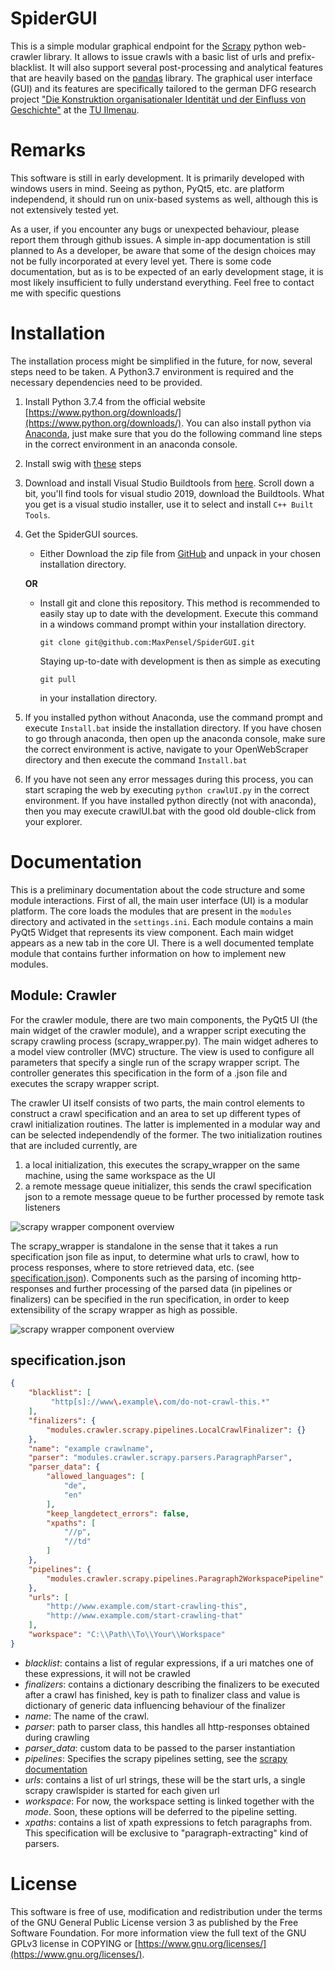 # SpiderGUI

This is a simple modular graphical endpoint for the [Scrapy](https://scrapy.org/) python web-crawler library.
It allows to issue crawls with a basic list of urls and prefix-blacklist.
It will also support several post-processing and analytical features that are heavily based on the [pandas](http://pandas.pydata.org/) library.
The graphical user interface (GUI) and its features are specifically tailored to the german DFG research project ["Die Konstruktion organisationaler Identität und der Einfluss von Geschichte"](http://gepris.dfg.de/gepris/projekt/398074981?context=projekt&task=showDetail&id=398074981&) at the [TU Ilmenau](https://www.tu-ilmenau.de/).


# Remarks

This software is still in early development. It is primarily developed with windows users in mind.
Seeing as python, PyQt5, etc. are platform independend, it should run on unix-based systems as well, although this is not extensively tested yet.

As a user, if you encounter any bugs or unexpected behaviour, please report them through github issues.
A simple in-app documentation is still planned to 
As a developer, be aware that some of the design choices may not be fully incorporated at every level yet.
There is some code documentation, but as is to be expected of an early development stage, it is most likely insufficient to fully understand everything.
Feel free to contact me with specific questions

# Installation

The installation process might be simplified in the future, for now, several steps need to be taken.
A Python3.7 environment is required and the necessary dependencies need to be provided.

1. Install Python 3.7.4 from the official website [https://www.python.org/downloads/](https://www.python.org/downloads/).
You can also install python via [Anaconda](https://www.anaconda.com/distribution/#download-section),
just make sure that you do the following command line steps in the correct environment in an
anaconda console.

2. Install swig with [these](http://www.swig.org/download.html) steps  

3. Download and install Visual Studio Buildtools from [here](https://visualstudio.microsoft.com/de/downloads/).
Scroll down a bit, you'll find tools for visual studio 2019, download the Buildtools.
What you get is a visual studio installer, use it to select and install ```C++ Built Tools```.

4. Get the SpiderGUI sources.
    * Either Download the zip file from [GitHub](https://github.com/MaxPensel/SpiderGUI/) and unpack in your chosen installation directory.
    
    __OR__

    * Install git and clone this repository. This method is recommended to easily stay up to date with the development.
      Execute this command in a windows command prompt within your installation directory.
  
          git clone git@github.com:MaxPensel/SpiderGUI.git        
      Staying up-to-date with development is then as simple as executing
 
          git pull
      in your installation directory.

5. If you installed python without Anaconda, use the command prompt and 
execute ```Install.bat``` inside the installation directory.
If you have chosen to go through anaconda, then open up the 
anaconda console, make sure the correct environment is active, navigate to your
OpenWebScraper directory and then execute the command ```Install.bat```

6. If you have not seen any error messages during this process, you can start
scraping the web by executing ```python crawlUI.py``` in the correct environment.
If you have installed python directly (not with anaconda), then you may execute
crawlUI.bat with the good old double-click from your explorer.

# Documentation

This is a preliminary documentation about the code structure and some module interactions.
First of all, the main user interface (UI) is a modular platform. The core loads the modules that are present in the ```modules``` directory and activated in the ```settings.ini```. Each module contains a main PyQt5 Widget that represents its view component. Each main widget appears as a new tab in the core UI.
There is a well documented template module that contains further information on how to implement new modules.

## Module: Crawler

For the crawler module, there are two main components, the PyQt5 UI (the main widget of the crawler module), and a wrapper script executing the scrapy crawling process (scrapy_wrapper.py).
The main widget adheres to a model view controller (MVC) structure. The view is used to configure all parameters that specify a single run of the scrapy wrapper script. The controller generates this specification in the form of a .json file and executes the scrapy wrapper script.

The crawler UI itself consists of two parts, the main control elements to construct a crawl specification and an area to set up different types of crawl initialization routines. The latter is implemented in a modular way and can be selected independendly of the former. The two initialization routines that are included currently, are
1. a local initialization, this executes the scrapy_wrapper on the same machine, using the same workspace as the UI
2. a remote message queue initializer, this sends the crawl specification json to a remote message queue to be further processed by remote task listeners

![scrapy wrapper component overview](doc/img/crawler_ui.svg "Crawler UI components")

The scrapy_wrapper is standalone in the sense that it takes a run specification json file as input, to determine what urls to crawl, how to process responses, where to store retrieved data, etc. (see [specification.json](#specification.json)).
Components such as the parsing of incoming http-responses and further processing of the parsed data (in pipelines or finalizers) can be specified in the run specification, in order to keep extensibility of the scrapy wrapper as high as possible.

![scrapy wrapper component overview](doc/img/scrapy_wrapper_layout.svg "scrapy_wrapper Components")

## specification.json



```JSON
{
    "blacklist": [
         "http[s]://www\.example\.com/do-not-crawl-this.*"
    ],
    "finalizers": {
        "modules.crawler.scrapy.pipelines.LocalCrawlFinalizer": {}
    },
    "name": "example crawlname",
    "parser": "modules.crawler.scrapy.parsers.ParagraphParser",
    "parser_data": {
        "allowed_languages": [
            "de",
            "en"
        ],
        "keep_langdetect_errors": false,
        "xpaths": [
            "//p",
            "//td"
        ]
    },
    "pipelines": {
        "modules.crawler.scrapy.pipelines.Paragraph2WorkspacePipeline": 300
    },
    "urls": [
        "http://www.example.com/start-crawling-this",
        "http://www.example.com/start-crawling-that"
    ],
    "workspace": "C:\\Path\\To\\Your\\Workspace"
}
```

* _blacklist_: contains a list of regular expressions, if a uri matches one of these expressions, it will not be crawled
* _finalizers_: contains a dictionary describing the finalizers to be executed after a crawl has finished, key is path to finalizer class and value is dictionary of generic data influencing behaviour of the finalizer
* _name_: The name of the crawl.
* _parser_: path to parser class, this handles all http-responses obtained during crawling
* _parser_data_: custom data to be passed to the parser instantiation
* _pipelines_: Specifies the scrapy pipelines setting, see the [scrapy documentation](https://docs.scrapy.org/en/latest/topics/item-pipeline.html)
* _urls_: contains a list of url strings, these will be the start urls, a single scrapy crawlspider is started for each given url
* _workspace_: For now, the workspace setting is linked together with the _mode_. Soon, these options will be deferred to the pipeline setting.
* _xpaths_: contains a list of xpath expressions to fetch paragraphs from. This specification will be exclusive to "paragraph-extracting" kind of parsers.

# License

This software is free of use, modification and redistribution under the terms of the GNU General Public License version 3 as published by the Free Software Foundation.
For more information view the full text of the GNU GPLv3 license in COPYING or [https://www.gnu.org/licenses/](https://www.gnu.org/licenses/).